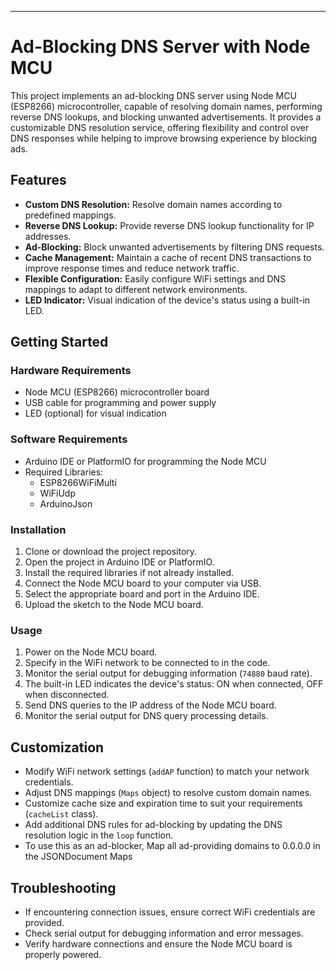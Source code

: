 ---

# Ad-Blocking DNS Server with Node MCU

This project implements an ad-blocking DNS server using Node MCU (ESP8266) microcontroller, capable of resolving domain names, performing reverse DNS lookups, and blocking unwanted advertisements. It provides a customizable DNS resolution service, offering flexibility and control over DNS responses while helping to improve browsing experience by blocking ads.

## Features

- **Custom DNS Resolution:** Resolve domain names according to predefined mappings.
- **Reverse DNS Lookup:** Provide reverse DNS lookup functionality for IP addresses.
- **Ad-Blocking:** Block unwanted advertisements by filtering DNS requests.
- **Cache Management:** Maintain a cache of recent DNS transactions to improve response times and reduce network traffic.
- **Flexible Configuration:** Easily configure WiFi settings and DNS mappings to adapt to different network environments.
- **LED Indicator:** Visual indication of the device's status using a built-in LED.

## Getting Started

### Hardware Requirements

- Node MCU (ESP8266) microcontroller board
- USB cable for programming and power supply
- LED (optional) for visual indication

### Software Requirements

- Arduino IDE or PlatformIO for programming the Node MCU
- Required Libraries:
  - ESP8266WiFiMulti
  - WiFiUdp
  - ArduinoJson

### Installation

1. Clone or download the project repository.
2. Open the project in Arduino IDE or PlatformIO.
3. Install the required libraries if not already installed.
4. Connect the Node MCU board to your computer via USB.
5. Select the appropriate board and port in the Arduino IDE.
6. Upload the sketch to the Node MCU board.

### Usage

1. Power on the Node MCU board.
2. Specify in the WiFi network to be connected to in the code.
3. Monitor the serial output for debugging information (`74880` baud rate).
4. The built-in LED indicates the device's status: ON when connected, OFF when disconnected.
5. Send DNS queries to the IP address of the Node MCU board.
6. Monitor the serial output for DNS query processing details.

## Customization

- Modify WiFi network settings (`addAP` function) to match your network credentials.
- Adjust DNS mappings (`Maps` object) to resolve custom domain names.
- Customize cache size and expiration time to suit your requirements (`cacheList` class).
- Add additional DNS rules for ad-blocking by updating the DNS resolution logic in the `loop` function.
- To use this as an ad-blocker, Map all ad-providing domains to 0.0.0.0 in the JSONDocument Maps

## Troubleshooting

- If encountering connection issues, ensure correct WiFi credentials are provided.
- Check serial output for debugging information and error messages.
- Verify hardware connections and ensure the Node MCU board is properly powered.
